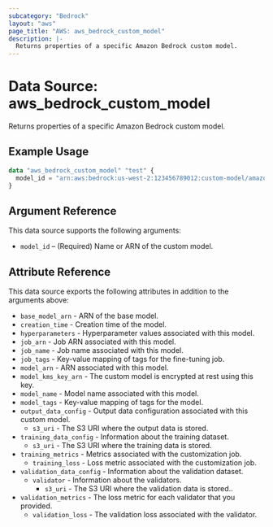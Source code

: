 ```yaml
---
subcategory: "Bedrock"
layout: "aws"
page_title: "AWS: aws_bedrock_custom_model"
description: |-
  Returns properties of a specific Amazon Bedrock custom model.
---
```


# Data Source: aws_bedrock_custom_model

Returns properties of a specific Amazon Bedrock custom model.

## Example Usage

```terraform
data "aws_bedrock_custom_model" "test" {
  model_id = "arn:aws:bedrock:us-west-2:123456789012:custom-model/amazon.titan-text-express-v1:0:8k/ly16hhi765j4 "
}
```

## Argument Reference

This data source supports the following arguments:

* `model_id` – (Required) Name or ARN of the custom model.

## Attribute Reference

This data source exports the following attributes in addition to the arguments above:

* `base_model_arn` - ARN of the base model.
* `creation_time` - Creation time of the model.
* `hyperparameters` - Hyperparameter values associated with this model.
* `job_arn` - Job ARN associated with this model.
* `job_name` - Job name associated with this model.
* `job_tags` - Key-value mapping of tags for the fine-tuning job.
* `model_arn` - ARN associated with this model.
* `model_kms_key_arn` - The custom model is encrypted at rest using this key.
* `model_name` - Model name associated with this model.
* `model_tags` - Key-value mapping of tags for the model.
* `output_data_config` - Output data configuration associated with this custom model.
    * `s3_uri` - The S3 URI where the output data is stored.
* `training_data_config` - Information about the training dataset.
    * `s3_uri` - The S3 URI where the training data is stored.
* `training_metrics` - Metrics associated with the customization job.
    * `training_loss` - Loss metric associated with the customization job.
* `validation_data_config` - Information about the validation dataset.
    * `validator` - Information about the validators.
        * `s3_uri` - The S3 URI where the validation data is stored..
* `validation_metrics` - The loss metric for each validator that you provided.
    * `validation_loss` - The validation loss associated with the validator.
  